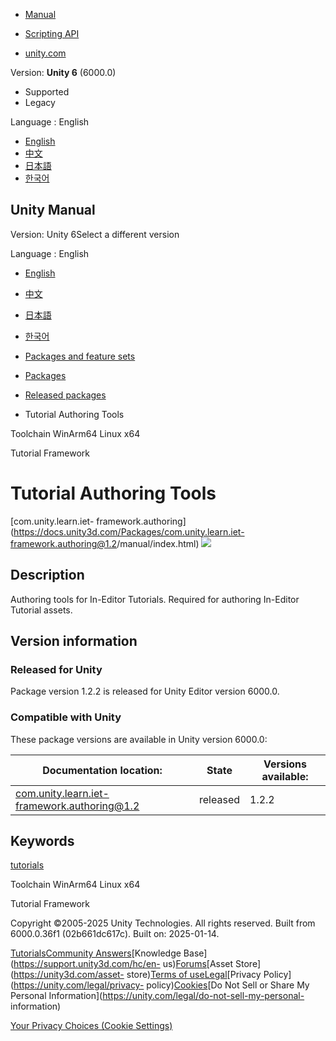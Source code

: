 [](https://docs.unity3d.com)

  * [Manual](../Manual/index.html)
  * [Scripting API](../ScriptReference/index.html)

  * [unity.com](https://unity.com/)

Version: **Unity 6** (6000.0)

  * Supported
  * Legacy

Language : English

  * [English](/Manual/com.unity.learn.iet-framework.authoring.html)
  * [中文](/cn/current/Manual/com.unity.learn.iet-framework.authoring.html)
  * [日本語](/ja/current/Manual/com.unity.learn.iet-framework.authoring.html)
  * [한국어](/kr/current/Manual/com.unity.learn.iet-framework.authoring.html)

[](https://docs.unity3d.com)

## Unity Manual

Version: Unity 6Select a different version

Language : English

  * [English](/Manual/com.unity.learn.iet-framework.authoring.html)
  * [中文](/cn/current/Manual/com.unity.learn.iet-framework.authoring.html)
  * [日本語](/ja/current/Manual/com.unity.learn.iet-framework.authoring.html)
  * [한국어](/kr/current/Manual/com.unity.learn.iet-framework.authoring.html)

  * [Packages and feature sets](PackagesList.html)
  * [Packages](Packages-all.html)
  * [Released packages](pack-safe.html)
  * Tutorial Authoring Tools 

[](com.unity.toolchain.win-arm64-linux-x86_64.html)

Toolchain WinArm64 Linux x64

[](com.unity.learn.iet-framework.html)

Tutorial Framework

# Tutorial Authoring Tools

[com.unity.learn.iet-
framework.authoring](https://docs.unity3d.com/Packages/com.unity.learn.iet-
framework.authoring@1.2/manual/index.html) ![](../uploads/Main/iconRel.png)

## Description

Authoring tools for In-Editor Tutorials. Required for authoring In-Editor
Tutorial assets.

## Version information

### Released for Unity

Package version 1.2.2 is released for Unity Editor version 6000.0.

### Compatible with Unity

These package versions are available in Unity version 6000.0:

**Documentation location:** | **State** | **Versions available:**  
---|---|---  
[com.unity.learn.iet-framework.authoring@1.2](https://docs.unity3d.com/Packages/com.unity.learn.iet-framework.authoring@1.2/manual/index.html) | released | 1.2.2  
  
## Keywords

[tutorials](pack-keys.html#tutorials)

[](com.unity.toolchain.win-arm64-linux-x86_64.html)

Toolchain WinArm64 Linux x64

[](com.unity.learn.iet-framework.html)

Tutorial Framework

Copyright ©2005-2025 Unity Technologies. All rights reserved. Built from
6000.0.36f1 (02b661dc617c). Built on: 2025-01-14.

[Tutorials](https://learn.unity.com/)[Community
Answers](https://answers.unity3d.com)[Knowledge
Base](https://support.unity3d.com/hc/en-
us)[Forums](https://forum.unity3d.com)[Asset Store](https://unity3d.com/asset-
store)[Terms of
use](https://docs.unity3d.com/Manual/TermsOfUse.html)[Legal](https://unity.com/legal)[Privacy
Policy](https://unity.com/legal/privacy-
policy)[Cookies](https://unity.com/legal/cookie-policy)[Do Not Sell or Share
My Personal Information](https://unity.com/legal/do-not-sell-my-personal-
information)

[Your Privacy Choices (Cookie Settings)](javascript:void\(0\);)

